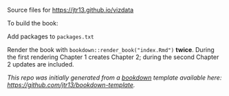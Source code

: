 Source files for https://jtr13.github.io/vizdata

To build the book:

Add packages to `packages.txt`

Render the book with `bookdown::render_book("index.Rmd")` **twice**. During the first rendering Chapter 1 creates Chapter 2; during the second Chapter 2 updates are included.

*This repo was initially generated from a [bookdown](https://bookdown.org/yihui/bookdown) template available here: https://github.com/jtr13/bookdown-template.*


